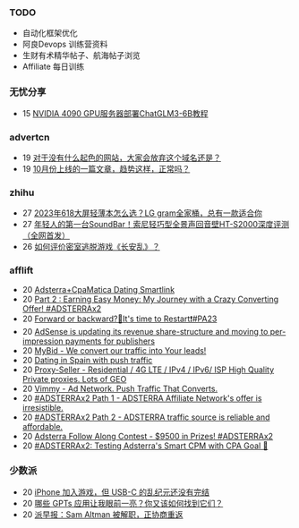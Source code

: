 ### TODO
-  自动化框架优化
-  阿良Devops 训练营资料
-  生财有术精华帖子、航海帖子浏览
-  Affiliate 每日训练

### 无忧分享
<!-- ruyo:START -->
-  15 [NVIDIA 4090 GPU服务器部署ChatGLM3-6B教程](https://51.ruyo.net/18538.html)<!-- ruyo:END -->

### advertcn
<!-- advertcn:START -->
-  19 [对于没有什么起色的网站，大家会放弃这个域名还是？](https://www.advertcn.com/forum.php?mod=viewthread&tid=112981)
-  19 [10月份上线的一篇文章，趋势这样，正常吗？](https://www.advertcn.com/forum.php?mod=viewthread&tid=112979)<!-- advertcn:END -->

### zhihu
<!-- zhihu:START -->
-  27 [2023年618大屏轻薄本怎么选？LG gram全家桶，总有一款适合你](http://zhuanlan.zhihu.com/p/632641888?utm_campaign=rss&utm_medium=rss&utm_source=rss&utm_content=title)
-  27 [年轻人的第一台SoundBar！索尼轻巧型全景声回音壁HT-S2000深度评测（全网首发）](http://zhuanlan.zhihu.com/p/630990296?utm_campaign=rss&utm_medium=rss&utm_source=rss&utm_content=title)
-  26 [如何评价密室逃脱游戏《长安乱》？](http://www.zhihu.com/question/563950552/answer/3045961312?utm_campaign=rss&utm_medium=rss&utm_source=rss&utm_content=title)<!-- zhihu:END -->

### afflift
<!-- afflift:START -->
-  20 [Adsterra+CpaMatica Dating Smartlink](https://afflift.com/f/threads/adsterra-cpamatica-dating-smartlink.12044/)
-  20 [Part 2 : Earning Easy Money: My Journey with a Crazy Converting Offer! #ADSTERRAx2](https://afflift.com/f/threads/part-2-earning-easy-money-my-journey-with-a-crazy-converting-offer-adsterrax2.11972/)
-  20 [Forward or backward?🥺It&#39;s time to Restart❗#PA23](https://afflift.com/f/threads/forward-or-backward-%F0%9F%A5%BAits-time-to-restart%E2%9D%97-pa23.11550/)
-  20 [AdSense is updating its revenue share-structure and moving to per-impression payments for publishers](https://afflift.com/f/threads/adsense-is-updating-its-revenue-share-structure-and-moving-to-per-impression-payments-for-publishers.12060/)
-  20 [MyBid - We convert our traffic into Your leads!](https://afflift.com/f/threads/mybid-we-convert-our-traffic-into-your-leads.9262/)
-  20 [Dating in Spain with push traffic](https://afflift.com/f/threads/dating-in-spain-with-push-traffic.12057/)
-  20 [Proxy-Seller - Residential / 4G LTE / IPv4 / IPv6/ ISP High Quality Private proxies. Lots of GEO](https://afflift.com/f/threads/proxy-seller-residential-4g-lte-ipv4-ipv6-isp-high-quality-private-proxies-lots-of-geo.11946/)
-  20 [Vimmy - Ad Network. Push Traffic That Converts.](https://afflift.com/f/threads/vimmy-ad-network-push-traffic-that-converts.5871/)
-  20 [#ADSTERRAx2 Path 1 - ADSTERRA Affiliate Network&#39;s offer is irresistible.](https://afflift.com/f/threads/adsterrax2-path-1-adsterra-affiliate-networks-offer-is-irresistible.11985/)
-  20 [#ADSTERRAx2 Path 2 - ADSTERRA traffic source is reliable and affordable.](https://afflift.com/f/threads/adsterrax2-path-2-adsterra-traffic-source-is-reliable-and-affordable.11986/)
-  20 [Adsterra Follow Along Contest - $9500 in Prizes! #ADSTERRAx2](https://afflift.com/f/threads/adsterra-follow-along-contest-9500-in-prizes-adsterrax2.11948/)
-  20 [#ADSTERRAx2: Testing Adsterra&#39;s Smart CPM with CPA Goal 🚀](https://afflift.com/f/threads/adsterrax2-testing-adsterras-smart-cpm-with-cpa-goal-%F0%9F%9A%80.12059/)<!-- afflift:END -->

### 少数派
<!-- sspai:START -->
-  20 [iPhone 加入游戏，但 USB-C 的乱纪元还没有完结](https://sspai.com/post/84508)
-  20 [哪些 GPTs 应用让我眼前一亮？你又该如何找到它们？](https://sspai.com/post/84471)
-  20 [派早报：Sam Altman 被解职，正协商重返](https://sspai.com/post/84504)<!-- sspai:END -->
